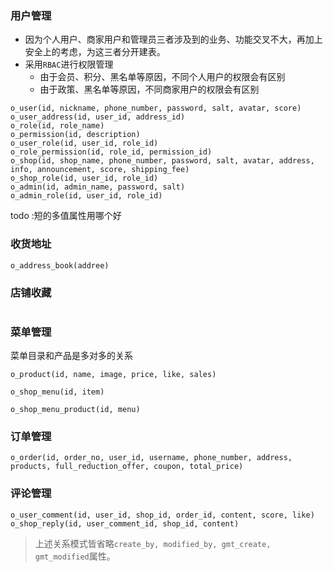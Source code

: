 ### 用户管理
- 因为个人用户、商家用户和管理员三者涉及到的业务、功能交叉不大，再加上安全上的考虑，为这三者分开建表。
- 采用`RBAC`进行权限管理
	- 由于会员、积分、黑名单等原因，不同个人用户的权限会有区别
	- 由于政策、黑名单等原因，不同商家用户的权限会有区别
```
o_user(id, nickname, phone_number, password, salt, avatar, score)
o_user_address(id, user_id, address_id)
o_role(id, role_name)
o_permission(id, description)
o_user_role(id, user_id, role_id)
o_role_permission(id, role_id, permission_id)
o_shop(id, shop_name, phone_number, password, salt, avatar, address, info, announcement, score, shipping_fee)
o_shop_role(id, user_id, role_id)
o_admin(id, admin_name, password, salt)
o_admin_role(id, user_id, role_id)
```
todo :短的多值属性用哪个好
### 收货地址
```
o_address_book(addree)
```

### 店铺收藏
```

```

### 菜单管理
菜单目录和产品是多对多的关系
```
o_product(id, name, image, price, like, sales)
```
```
o_shop_menu(id, item)
```
```
o_shop_menu_product(id, menu)
```
### 订单管理

```
o_order(id, order_no, user_id, username, phone_number, address, products, full_reduction_offer, coupon, total_price)
```

### 评论管理
```
o_user_comment(id, user_id, shop_id, order_id, content, score, like)
o_shop_reply(id, user_comment_id, shop_id, content)
```


> 上述关系模式皆省略`create_by, modified_by, gmt_create, gmt_modified`属性。

<!--stackedit_data:
eyJoaXN0b3J5IjpbNzgzMDMyMjY0LDEzMzI1NzEwMywtNDkxNz
gyNDM2LDEwNTc1NTE5ODksMTIyODU1MDg0NCwtMTEyMTkzNzQ5
OSwxOTQ0NTA4NzQ2LC04NDA4NDUyMDgsLTk1Mzc4OTg0MSwtMT
Q3OTI5NjUyOSwtMTExMjEwODkwOCwxNDIwOTc2MDg5LC03MjI4
MDQyNDUsLTIxMjM4NzYwMzEsLTE3MTgyMTQxNSwtMTY5ODA4ND
kxNCwtMTg1MzY4MTA0MCwxNjQxOTY3NTgyLDIxMTYxNTMwODYs
LTE5MjE0MjE2OTZdfQ==
-->